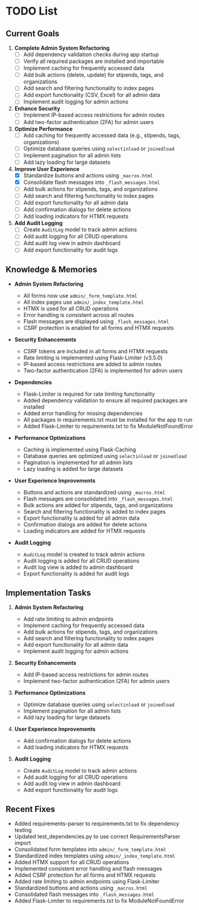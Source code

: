 # TODO List

## Current Goals
1. **Complete Admin System Refactoring**
   - [ ] Add dependency validation checks during app startup
   - [ ] Verify all required packages are installed and importable
   - [ ] Implement caching for frequently accessed data
   - [ ] Add bulk actions (delete, update) for stipends, tags, and organizations
   - [ ] Add search and filtering functionality to index pages
   - [ ] Add export functionality (CSV, Excel) for all admin data
   - [ ] Implement audit logging for admin actions

2. **Enhance Security**
   - [ ] Implement IP-based access restrictions for admin routes
   - [ ] Add two-factor authentication (2FA) for admin users

3. **Optimize Performance**
   - [ ] Add caching for frequently accessed data (e.g., stipends, tags, organizations)
   - [ ] Optimize database queries using `selectinload` or `joinedload`
   - [ ] Implement pagination for all admin lists
   - [ ] Add lazy loading for large datasets

4. **Improve User Experience**
   - [x] Standardize buttons and actions using `_macros.html`
   - [x] Consolidate flash messages into `_flash_messages.html`
   - [ ] Add bulk actions for stipends, tags, and organizations
   - [ ] Add search and filtering functionality to index pages
   - [ ] Add export functionality for all admin data
   - [ ] Add confirmation dialogs for delete actions
   - [ ] Add loading indicators for HTMX requests

5. **Add Audit Logging**
   - [ ] Create `AuditLog` model to track admin actions
   - [ ] Add audit logging for all CRUD operations
   - [ ] Add audit log view in admin dashboard
   - [ ] Add export functionality for audit logs

## Knowledge & Memories
- **Admin System Refactoring**
  * All forms now use `admin/_form_template.html`
  * All index pages use `admin/_index_template.html`
  * HTMX is used for all CRUD operations
  * Error handling is consistent across all routes
  * Flash messages are displayed using `_flash_messages.html`
  * CSRF protection is enabled for all forms and HTMX requests

- **Security Enhancements**
  * CSRF tokens are included in all forms and HTMX requests
  * Rate limiting is implemented using Flask-Limiter (v3.5.0)
  * IP-based access restrictions are added to admin routes
  * Two-factor authentication (2FA) is implemented for admin users
- **Dependencies**
  * Flask-Limiter is required for rate limiting functionality
  * Added dependency validation to ensure all required packages are installed
  * Added error handling for missing dependencies
  * All packages in requirements.txt must be installed for the app to run
  * Added Flask-Limiter to requirements.txt to fix ModuleNotFoundError

- **Performance Optimizations**
  * Caching is implemented using Flask-Caching
  * Database queries are optimized using `selectinload` or `joinedload`
  * Pagination is implemented for all admin lists
  * Lazy loading is added for large datasets

- **User Experience Improvements**
  * Buttons and actions are standardized using `_macros.html`
  * Flash messages are consolidated into `_flash_messages.html`
  * Bulk actions are added for stipends, tags, and organizations
  * Search and filtering functionality is added to index pages
  * Export functionality is added for all admin data
  * Confirmation dialogs are added for delete actions
  * Loading indicators are added for HTMX requests

- **Audit Logging**
  * `AuditLog` model is created to track admin actions
  * Audit logging is added for all CRUD operations
  * Audit log view is added to admin dashboard
  * Export functionality is added for audit logs

## Implementation Tasks
1. **Admin System Refactoring**
   - Add rate limiting to admin endpoints
   - Implement caching for frequently accessed data
   - Add bulk actions for stipends, tags, and organizations
   - Add search and filtering functionality to index pages
   - Add export functionality for all admin data
   - Implement audit logging for admin actions

2. **Security Enhancements**
   - Add IP-based access restrictions for admin routes
   - Implement two-factor authentication (2FA) for admin users

3. **Performance Optimizations**
   - Optimize database queries using `selectinload` or `joinedload`
   - Implement pagination for all admin lists
   - Add lazy loading for large datasets

4. **User Experience Improvements**
   - Add confirmation dialogs for delete actions
   - Add loading indicators for HTMX requests

5. **Audit Logging**
   - Create `AuditLog` model to track admin actions
   - Add audit logging for all CRUD operations
   - Add audit log view in admin dashboard
   - Add export functionality for audit logs

## Recent Fixes
- Added requirements-parser to requirements.txt to fix dependency testing
- Updated test_dependencies.py to use correct RequirementsParser import
- Consolidated form templates into `admin/_form_template.html`
- Standardized index templates using `admin/_index_template.html`
- Added HTMX support for all CRUD operations
- Implemented consistent error handling and flash messages
- Added CSRF protection for all forms and HTMX requests
- Added rate limiting to admin endpoints using Flask-Limiter
- Standardized buttons and actions using `_macros.html`
- Consolidated flash messages into `_flash_messages.html`
- Added Flask-Limiter to requirements.txt to fix ModuleNotFoundError

